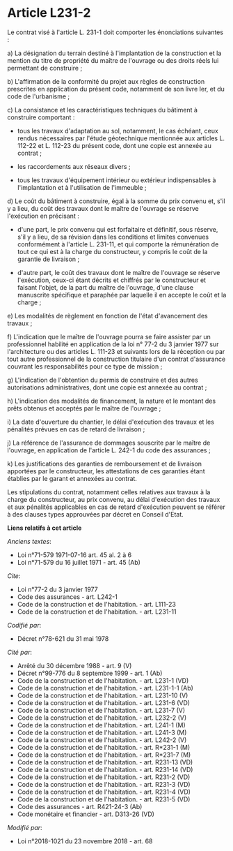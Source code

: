 # Article L231-2

Le contrat visé à l'article L. 231-1 doit comporter les énonciations suivantes :

a) La désignation du terrain destiné à l'implantation de la construction et la mention du titre de propriété du maître de
l'ouvrage ou des droits réels lui permettant de construire ;

b) L'affirmation de la conformité du projet aux règles de construction prescrites en application du présent code, notamment
de son livre Ier, et du code de l'urbanisme ;

c) La consistance et les caractéristiques techniques du bâtiment à construire comportant :

- tous les travaux d'adaptation au sol, notamment, le cas échéant, ceux rendus nécessaires par l'étude géotechnique
mentionnée aux articles L. 112-22 et L. 112-23 du présent code, dont une copie est annexée au contrat ;

- les raccordements aux réseaux divers ;

- tous les travaux d'équipement intérieur ou extérieur indispensables à l'implantation et à l'utilisation de l'immeuble ;

d) Le coût du bâtiment à construire, égal à la somme du prix convenu et, s'il y a lieu, du coût des travaux dont le maître de
l'ouvrage se réserve l'exécution en précisant :

- d'une part, le prix convenu qui est forfaitaire et définitif, sous réserve, s'il y a lieu, de sa révision dans les
conditions et limites convenues conformément à l'article L. 231-11, et qui comporte la rémunération de tout ce qui est à la
charge du constructeur, y compris le coût de la garantie de livraison ;

- d'autre part, le coût des travaux dont le maître de l'ouvrage se réserve l'exécution, ceux-ci étant décrits et chiffrés par
le constructeur et faisant l'objet, de la part du maître de l'ouvrage, d'une clause manuscrite spécifique et paraphée par
laquelle il en accepte le coût et la charge ;

e) Les modalités de règlement en fonction de l'état d'avancement des travaux ;

f) L'indication que le maître de l'ouvrage pourra se faire assister par un professionnel habilité en application de la loi n°
77-2 du 3 janvier 1977 sur l'architecture ou des articles L. 111-23 et suivants lors de la réception ou par tout autre
professionnel de la construction titulaire d'un contrat d'assurance couvrant les responsabilités pour ce type de mission ;

g) L'indication de l'obtention du permis de construire et des autres autorisations administratives, dont une copie est
annexée au contrat ;

h) L'indication des modalités de financement, la nature et le montant des prêts obtenus et acceptés par le maître de
l'ouvrage ;

i) La date d'ouverture du chantier, le délai d'exécution des travaux et les pénalités prévues en cas de retard de livraison ;

j) La référence de l'assurance de dommages souscrite par le maître de l'ouvrage, en application de l'article L. 242-1 du code
des assurances ;

k) Les justifications des garanties de remboursement et de livraison apportées par le constructeur, les attestations de ces
garanties étant établies par le garant et annexées au contrat.

Les stipulations du contrat, notamment celles relatives aux travaux à la charge du constructeur, au prix convenu, au délai
d'exécution des travaux et aux pénalités applicables en cas de retard d'exécution peuvent se référer à des clauses types
approuvées par décret en Conseil d'Etat.

**Liens relatifs à cet article**

_Anciens textes_:

  - Loi n°71-579 1971-07-16 art. 45 al. 2 à 6
  - Loi n°71-579 du 16 juillet 1971 - art. 45 (Ab)

_Cite_:

  - Loi n°77-2 du 3 janvier 1977
  - Code des assurances - art. L242-1
  - Code de la construction et de l'habitation. - art. L111-23
  - Code de la construction et de l'habitation. - art. L231-11

_Codifié par_:

  - Décret n°78-621 du 31 mai 1978

_Cité par_:

  - Arrêté du 30 décembre 1988 - art. 9 (V)
  - Décret n°99-776 du 8 septembre 1999 - art. 1 (Ab)
  - Code de la construction et de l'habitation. - art. L231-1 (VD)
  - Code de la construction et de l'habitation. - art. L231-1-1 (Ab)
  - Code de la construction et de l'habitation. - art. L231-10 (V)
  - Code de la construction et de l'habitation. - art. L231-6 (VD)
  - Code de la construction et de l'habitation. - art. L231-7 (V)
  - Code de la construction et de l'habitation. - art. L232-2 (V)
  - Code de la construction et de l'habitation. - art. L241-1 (M)
  - Code de la construction et de l'habitation. - art. L241-3 (M)
  - Code de la construction et de l'habitation. - art. L242-2 (V)
  - Code de la construction et de l'habitation. - art. R*231-1 (M)
  - Code de la construction et de l'habitation. - art. R*231-7 (M)
  - Code de la construction et de l'habitation. - art. R231-13 (VD)
  - Code de la construction et de l'habitation. - art. R231-14 (VD)
  - Code de la construction et de l'habitation. - art. R231-2 (VD)
  - Code de la construction et de l'habitation. - art. R231-3 (VD)
  - Code de la construction et de l'habitation. - art. R231-4 (VD)
  - Code de la construction et de l'habitation. - art. R231-5 (VD)
  - Code des assurances - art. R421-24-3 (Ab)
  - Code monétaire et financier - art. D313-26 (VD)

_Modifié par_:

  - Loi n°2018-1021 du 23 novembre 2018 - art. 68
